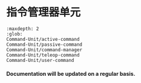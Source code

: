# 指令管理器单元

```{toctree}
:maxdepth: 2
:glob:
Command-Unit/active-command
Command-Unit/passive-command
Command-Unit/command-manager
Command-Unit/teleop-command
Command-Unit/user-command
```

#### Documentation will be updated on a regular basis. 

